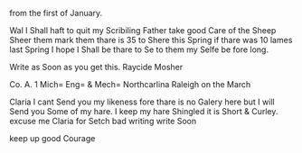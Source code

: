 from the first of January. 

Wal I Shall haft to quit my Scribiling  Father take good Care of the Sheep Sheer them mark them thare is 35 to Shere this Spring if thare was 10 lames last Spring  I hope I Shall be thare to Se to them my Selfe be fore long.

Write as Soon as you get this. Raycide Mosher 

Co. A. 1 Mich= Eng= & Mech= Northcarlina Raleigh on the March

Claria I cant Send you my likeness fore thare is no Galery here but I will Send you Some of my hare. I keep my hare Shingled it is Short & Curley. excuse me Claria for Setch bad writing write Soon 

keep up good Courage